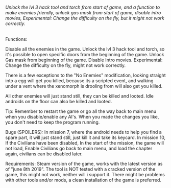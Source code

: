 ###### Unlock the lvl 3 hack tool and torch from start of game, and a function to make enemies friendly, unlock gas mask from start of game, disable intro movies, Experimental: Change the difficulty on the fly, but it might not work correctly.

Functions:

Disable all the enemies in the game.
Unlock the lvl 3 hack tool and torch, so it's possible to open specific doors from the beginning of the game.
Unlock Gas mask from beginning of the game.
Disable Intro movies.
Experimental: Change the difficulty on the fly, might not work correctly.


There is a few exceptions to the "No Enemies" modification, looking straight into a egg will get you killed, because its a scripted event, 
and walking under a vent where the xenomorph is drooling from will also get you killed.

All other enemies will just stand still, they can be killed and looted. Idle androids on the floor can also be killed and looted.


Tip:
Remember to restart the game or go all the way back to main menu when you disable/enable any AI's.
When you made the changes you like, you don't need to keep the program running.

Bugs (SPOILERS):
In mission 7, where the android needs to help you find a spare part, it will just stand still, just kill it and take its keycard.
In mission 10, If the Civilians have been disabled, In the start of the mission, the game will not load, Enable Civilians go back to main menu, and load the chapter again, civilians can be disabled later.

Requirements:
Steam version of the game, works with the latest version as of "june 8th 2019".
The tool is NOT tested with a cracked version of the game, this might not work, neither will i support it.
There might be problems with other tools and/or mods, a clean installation of the game is preferred.
